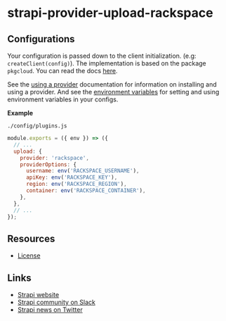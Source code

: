 # strapi-provider-upload-rackspace

## Configurations

Your configuration is passed down to the client initialization. (e.g: `createClient(config)`). The implementation is based on the package `pkgcloud`. You can read the docs [here](https://github.com/pkgcloud/pkgcloud#storage).

See the [using a provider](https://docs.strapi.io/developer-docs/latest/plugins/upload.html#using-a-provider) documentation for information on installing and using a provider. And see the [environment variables](https://docs.strapi.io/developer-docs/latest/setup-deployment-guides/configurations/optional/environment.html#environment-variables) for setting and using environment variables in your configs.

**Example**

`./config/plugins.js`

```js
module.exports = ({ env }) => ({
  // ...
  upload: {
    provider: 'rackspace',
    providerOptions: {
      username: env('RACKSPACE_USERNAME'),
      apiKey: env('RACKSPACE_KEY'),
      region: env('RACKSPACE_REGION'),
      container: env('RACKSPACE_CONTAINER'),
    },
  },
  // ...
});
```

## Resources

- [License](LICENSE)

## Links

- [Strapi website](https://strapi.io/)
- [Strapi community on Slack](https://slack.strapi.io)
- [Strapi news on Twitter](https://twitter.com/strapijs)
